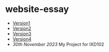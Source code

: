 # website-essay 
- [Version1](https://McMaster6425.github.io/website-essay/index.html)
- [Version2](https://McMaster6425.github.io/website-essay/index-one.html)
- [Version3](https://McMaster6425.github.io/website-essay/index-two.html)
- [Version4](https://McMaster6425.github.io/website-essay/index-three.html)
- *30th November 2023*
My Project for IXD102